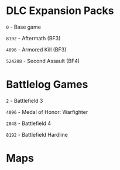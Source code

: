 # DLC Expansion Packs

`0` - Base game

`8192` - Aftermath (BF3)

`4096` - Armored Kill (BF3)

`524288` - Second Assault (BF4)


# Battlelog Games
`2` - Battlefield 3

`4096` - Medal of Honor: Warfighter

`2048` - Battlefield 4

`8192` - Battlefield Hardline

# Maps
